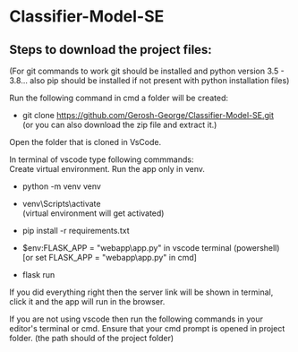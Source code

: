 # Classifier-Model-SE
## Steps to download the project files:

(For git commands to work git should be installed and python version 3.5 - 3.8... also pip should be installed if not present with python installation files)

Run the following command in cmd a folder will be created:
- git clone https://github.com/Gerosh-George/Classifier-Model-SE.git <br>
(or you can also download the zip file and extract it.) <br>

Open the folder that is cloned in VsCode.

In terminal of vscode type following commmands: <br>
Create virtual environment. Run the app only in venv.
- python -m venv venv
- venv\Scripts\activate <br>
(virtual environment will get activated)

- pip install -r requirements.txt

- $env:FLASK_APP = "webapp\app.py" in vscode terminal (powershell) <br>
  [or set FLASK_APP = "webapp\app.py" in cmd]

- flask run 

If you did everything right then the server link will be shown in terminal, click it and the app will run in the browser.

If you are not using vscode then run the following commands in your editor's terminal or cmd. Ensure that your cmd prompt is opened in project folder. (the path should of the project folder) 

